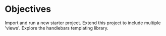 # Objectives

Import and run a new starter project. Extend this project to include multiple 'views'. Explore the handlebars templating library.

